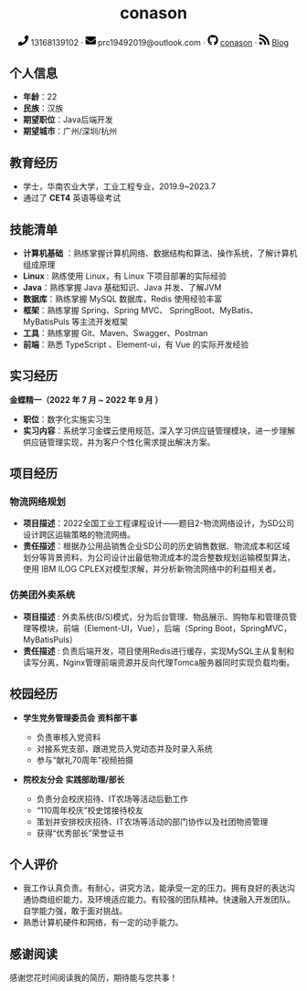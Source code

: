 <div style="page-break-after: always;"></div>

<center>
     <h1>conason</h1>
     <div>
         <span>
             <img src="assets/phone-solid.svg" width="18px">
             13168139102
         </span>
         ·
         <span>
             <img src="assets/envelope-solid.svg" width="18px">
             prc19492019@outlook.com
         </span>
         ·
         <span>
             <img src="assets/github-brands.svg" width="18px">
             <a href="https://github.com/conason">conason</a>
         </span>
         ·
         <span>
             <img src="assets/rss-solid.svg" width="18px">
             <a href="https://conason.github.io/">Blog</a>
         </span>
     </div>
 </center>


## 个人信息 

* **年龄**：22
* **民族**：汉族
* **期望职位**：Java后端开发
* **期望城市**：广州/深圳/杭州



## 教育经历

- 学士，华南农业大学，工业工程专业，2019.9~2023.7
- 通过了 **CET4** 英语等级考试

## 技能清单

- **计算机基础** ：熟练掌握计算机网络、数据结构和算法、操作系统，了解计算机组成原理
- **Linux** : 熟练使用 Linux，有 Linux 下项目部署的实际经验
- **Java**：熟练掌握 Java 基础知识、Java 并发、了解JVM
- **数据库**：熟练掌握 MySQL 数据库，Redis 使用经验丰富 
- **框架**：熟练掌握 Spring、Spring MVC、 SpringBoot、MyBatis、MyBatisPuls 等主流开发框架
- **工具**：熟练掌握 Git、Maven、Swagger、Postman
- **前端**：熟悉 TypeScript 、Element-ui，有 Vue 的实际开发经验

## 实习经历

**金蝶精一（2022 年 7 月 ~ 2022 年 9 月 ）**

- **职位**：数字化实施实习生
- **实习内容**：系统学习金蝶云使用规范，深入学习供应链管理模块，进一步理解供应链管理实现，并为客户个性化需求提出解决方案。

## 项目经历 

### 物流网络规划

* **项目描述**：2022全国工业工程课程设计——题目2-物流网络设计，为SD公司设计跨区运输策略的物流网络。
* **责任描述**：根据办公用品销售企业SD公司的历史销售数据、物流成本和区域划分等背景资料，为公司设计出最低物流成本的混合整数规划运输模型算法，使用 IBM ILOG CPLEX对模型求解，并分析新物流网络中的利益相关者。

### 仿美团外卖系统

- **项目描述** : 外卖系统(B/S)模式，分为后台管理、物品展示、购物车和管理员管理等模块，前端（Element-UI，Vue），后端（Spring Boot，SpringMVC，MyBatisPuls）
- **责任描述** : 负责后端开发，项目使用Redis进行缓存，实现MySQL主从复制和读写分离，Nginx管理前端资源并反向代理Tomca服务器同时实现负载均衡。

## 校园经历

* **学生党务管理委员会** **资料部干事**
  * 负责审核入党资料
  * 对接系党支部，跟进党员入党动态并及时录入系统
  * 参与“献礼70周年”视频拍摄

* **院校友分会** **实践部助理/部长**
  * 负责分会校庆招待、IT农场等活动后勤工作
  * “110周年校庆”校史馆接待校友
  * 策划并安排校庆招待、IT农场等活动的部门协作以及社团物资管理
  * 获得“优秀部长”荣誉证书

## 个人评价

+ 我工作认真负责。有耐心，讲究方法，能承受一定的压力。拥有良好的表达沟通协商组织能力，及环境适应能力。有较强的团队精神。快速融入开发团队。自学能力强，敢于面对挑战。
+ 熟悉计算机硬件和网络，有一定的动手能力。

## 感谢阅读

感谢您花时间阅读我的简历，期待能与您共事！

<div style="page-break-after: always;"></div>